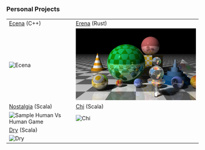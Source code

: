 ### Personal Projects

<table>
  <tr>
    <td><a href="https://github.com/melvic-ybanez/ecena">Ecena</a> (C++)</td><td><a href="https://github.com/melvic-ybanez/erena">Erena</a> (Rust)</td>
  </tr>
  <tr>
    <td><img src="https://user-images.githubusercontent.com/4519785/219721638-855584bc-06f4-4ad7-aac9-5ccaa6bc10c6.png" width=500 alt="Ecena" /></td>
    <td><img src="https://raw.githubusercontent.com/melvic-ybanez/erena/screenshots/screenshots/erena.png" width=500 alt="Erena" /></tr>
  </tr>  
  <tr>
    <td><a href="https://github.com/melvic-ybanez/nostalgia">Nostalgia</a> (Scala)</td><td><a href="https://github.com/melvic-ybanez/chi">Chi</a> (Scala)</td>  
  </tr>
  <tr>
    <td><img src="https://raw.githubusercontent.com/melvic-ybanez/nostalgia/screenshots/screenshots/nostalgia.png" alt="Sample Human Vs Human Game" width=500 /></td>
    <td><img src="https://user-images.githubusercontent.com/4519785/166489451-ba3cf4d5-66df-447c-9672-86bd7320fa6d.png" alt="Chi" width=500></td>
  </tr>
  <tr>
    <td><a href="https://github.com/melvic-ybanez/dry">Dry</a> (Scala)</td>  
  </tr>
  <tr>
    <td><img src="https://user-images.githubusercontent.com/4519785/278334251-772dedf3-3ab6-4410-b82f-03ced48e5f44.png" alt="Dry" width=500></td>
  </tr>
</table>  
